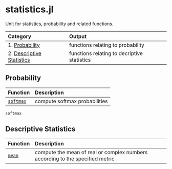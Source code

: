 # statistics.jl

Unit for statistics, probability and related functions.


| Category  | Output |
|:---------- |:----------- |
| 1. [Probability](@ref) | functions relating to probability |
| 2. [Descriptive Statistics](@ref) | functions relating to decriptive statistics |


## Probability

| Function   | Description |
|:---------- |:----------- |
| [`softmax`](@ref) | compute softmax probabilities |

```@docs
softmax
```

## Descriptive Statistics

| Function   | Description |
|:---------- |:----------- |
| [`mean`](@ref) | compute the mean of real or complex numbers according to the specified metric |

